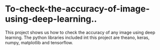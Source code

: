 # To-check-the-accuracy-of-image-using-deep-learning..
This project shows us how to check the accuracy of any image using deep learning. The python libraries included int this project are theano, keras, numpy, matplotlib and tensorflow.
